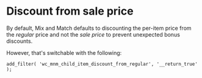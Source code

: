 # Discount from sale price

By default, Mix and Match defaults to discounting the per-item price from the _regular_ price and not the _sale price_ to prevent unexpected bonus discounts.

However, that's switchable with the following:

```[php]
add_filter( 'wc_mnm_child_item_discount_from_regular', '__return_true' );
```